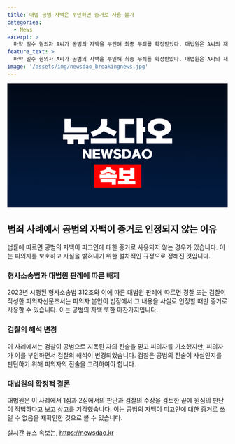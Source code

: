 ```yaml
---
title: 대법 공범 자백은 부인하면 증거로 사용 불가
categories:
  - News
excerpt: >
  마약 밀수 혐의자 A씨가 공범의 자백을 부인해 최종 무죄를 확정받았다. 대법원은 A씨의 재판에서 공범의 자백을 증거로 사용할 수 없다는 판례를 재확인했다. A씨는 B씨로부터 돈을 받고 필로폰을 입국시킨 혐의였으나, 자백을 부인하고 출입국 현황 등 다른 증거도 부족했다. 2심과 대법원도 이를 인정하며 A씨의 무죄를 확정시켰다. 이로써 재판부의 자유심증주의를 강조하고 형사소송법 개정에 따른 판례를 재확인한 사례가 됐다.
feature_text: >
  마약 밀수 혐의자 A씨가 공범의 자백을 부인해 최종 무죄를 확정받았다. 대법원은 A씨의 재판에서 공범의 자백을 증거로 사용할 수 없다는 판례를 재확인했다. A씨는 B씨로부터 돈을 받고 필로폰을 입국시킨 혐의였으나, 자백을 부인하고 출입국 현황 등 다른 증거도 부족했다. 2심과 대법원도 이를 인정하며 A씨의 무죄를 확정시켰다. 이로써 재판부의 자유심증주의를 강조하고 형사소송법 개정에 따른 판례를 재확인한 사례가 됐다.
image: '/assets/img/newsdao_breakingnews.jpg'
---
```


<p><img src="/assets/img/newsdao_breakingnews.jpg" alt="firstkoreanews 속보" /></p>

<h2 data-ke-size="size26">범죄 사례에서 공범의 자백이 증거로 인정되지 않는 이유</h2>

<p data-ke-size="size16">법률에 따르면 공범의 자백이 피고인에 대한 증거로 사용되지 않는 경우가 있습니다. 이는 피의자를 보호하고 사실을 밝혀내기 위한 절차적인 규정으로 정해진 것입니다.</p>

<h3>형사소송법과 대법원 판례에 따른 배제</h3>

<p data-ke-size="size16">2022년 시행된 형사소송법 312조와 이에 따른 대법원 판례에 따르면 경찰 또는 검찰이 작성한 피의자신문조서는 피의자 본인이 법정에서 그 내용을 사실로 인정할 때만 증거로 사용할 수 있습니다. 이는 공범의 자백 또한 마찬가지입니다.</p>

<h3>검찰의 해석 변경</h3>

<p data-ke-size="size16">이 사례에서는 검찰이 공범으로 지목된 자의 진술을 믿고 피의자를 기소했지만, 피의자가 이를 부인하면서 검찰의 해석이 변경되었습니다. 검찰은 공범의 진술이 사실인지를 판단하기 위해 피의자의 진술을 고려하여야 합니다.</p>

<h3>대법원의 확정적 결론</h3>

<p data-ke-size="size16">대법원은 이 사례에서 1심과 2심에서의 판단과 검찰의 주장을 검토한 끝에 원심의 판단이 적법하다고 보고 상고를 기각했습니다. 이는 공범의 자백이 피고인에 대한 증거로 쓰일 수 없음을 재확인한 것으로 볼 수 있습니다.</p>
실시간 뉴스 속보는, <a href="https://newsdao.kr" rel="dofollow">https://newsdao.kr</a>



